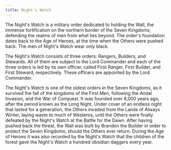 ```yaml
---
title: Night's Watch
---
```


The Night's Watch is a military order dedicated to holding the Wall, the immense fortification on the northern border of the Seven Kingdoms, defending the realms of men from what lies beyond. The order's foundation dates back to the Age of Heroes, at the time when the Others were pushed back. The men of Night's Watch wear only black.

The Night's Watch consists of three orders: Rangers, Builders, and Stewards. All of them are subject to the Lord Commander and each of the three orders is led by its own officer, called First Ranger, First Builder, and First Steward, respectively. These officers are appointed by the Lord Commander.

The Night's Watch is one of the oldest orders in the Seven Kingdoms, as it survived the fall of the kingdoms of the First Men, following the Andal Invasion, and the War of Conquest. It was founded over 8,000 years ago, after the period known as the Long Night. Under cover of an endless night that lasted for a generation, the Others invaded from the Lands of Always Winter, laying waste to much of Westeros, until the Others were finally defeated by the Night's Watch at the Battle for the Dawn. After having pushed back the threat, the Wall was built by Brandon the Builder in order to protect the Seven Kingdoms, should the Others ever return. During the Age of Heroes it was also recorded by the Night's Watch that the children of the forest gave the Night's Watch a hundred obsidian daggers every year.


